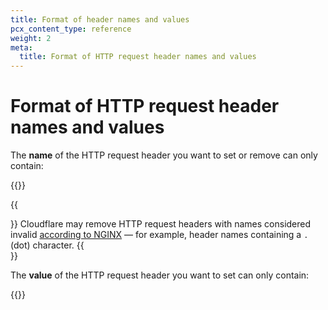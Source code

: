 ```yaml
---
title: Format of header names and values
pcx_content_type: reference
weight: 2
meta:
  title: Format of HTTP request header names and values
---
```


# Format of HTTP request header names and values

The **name** of the HTTP request header you want to set or remove can only contain:

{{<render file="transform/_header-valid-names.md">}}

{{<Aside type="warning">}}
Cloudflare may remove HTTP request headers with names considered invalid [according to NGINX](https://nginx.org/en/docs/http/ngx_http_core_module.html#ignore_invalid_headers) — for example, header names containing a `.` (dot) character.
{{</Aside>}}

The **value** of the HTTP request header you want to set can only contain:

{{<render file="transform/_header-valid-values.md">}}
